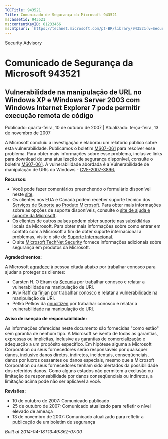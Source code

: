```yaml
---
TOCTitle: 943521
Title: Comunicado de Segurança da Microsoft 943521
ms:assetid: 943521
ms:contentKeyID: 61233466
ms:mtpsurl: 'https://technet.microsoft.com/pt-BR/library/943521(v=Security.10)'
---
```


Security Advisory

Comunicado de Segurança da Microsoft 943521
===========================================

Vulnerabilidade na manipulação de URL no Windows XP e Windows Server 2003 com Windows Internet Explorer 7 pode permitir execução remota de código
-------------------------------------------------------------------------------------------------------------------------------------------------

Publicado: quarta-feira, 10 de outubro de 2007 | Atualizado: terça-feira, 13 de novembro de 2007

A Microsoft concluiu a investigação e elaborou um relatório público sobre esta vulnerabilidade. Publicamos o boletim [MS07-061](http://go.microsoft.com/fwlink/?linkid=103190) para resolver esse problema. Para obter mais informações sobre esse problema, inclusive links para download de uma atualização de segurança disponível, consulte o boletim [MS07-061](http://go.microsoft.com/fwlink/?linkid=103190). A vulnerabilidade abordada é a Vulnerabilidade de manipulação de URIs do Windows - [CVE-2007-3896.](http://www.cve.mitre.org/cgi-bin/cvename.cgi?name=cve-2007-3896)

**Recursos:**

-   Você pode fazer comentários preenchendo o formulário disponível neste [site](https://support.microsoft.com/common/survey.aspx?scid=sw;en;1257&amp;showpage=1&amp;ws=technet&amp;sd=tech).
-   Os clientes nos EUA e Canadá podem receber suporte técnico dos [Serviços de Suporte ao Produto Microsoft](http://go.microsoft.com/fwlink/?linkid=21131). Para obter mais informações sobre as opções de suporte disponíveis, consulte o [site de ajuda e suporte da Microsoft](http://support.microsoft.com/?ln=pt-br).
-   Os clientes de outros países podem obter suporte nas subsidiárias locais da Microsoft. Para obter mais informações sobre como entrar em contato com a Microsoft a fim de obter suporte internacional a problemas, visite o site de [Suporte Internacional](http://go.microsoft.com/fwlink/?linkid=21155).
-   O site [Microsoft TechNet Security](http://go.microsoft.com/fwlink/?linkid=21132) fornece informações adicionais sobre segurança em produtos da Microsoft.

**Agradecimentos:**

A Microsoft [agradece](http://go.microsoft.com/fwlink/?linkid=21127) à pessoa citada abaixo por trabalhar conosco para ajudar a proteger os clientes:

-   Carsten H. O Eiram da [Secunia](http://secunia.com/) por trabalhar conosco e relatar a vulnerabilidade na manipulação de URI.
-   Aviv Raff da [finjan](http://www.finjan.com/) por trabalhar conosco e relatar a vulnerabilidade na manipulação de URI.
-   Petko Petkov da [gnucitizen](http://www.gnucitizen.org/) por trabalhar conosco e relatar a vulnerabilidade na manipulação de URI.

**Aviso de isenção de responsabilidade:**

As informações oferecidas neste documento são fornecidas "como estão" sem garantia de nenhum tipo. A Microsoft se isenta de todas as garantias, expressas ou implícitas, inclusive as garantias de comercialização e adequação a um propósito específico. Em hipótese alguma a Microsoft Corporation ou seus fornecedores serão responsáveis por quaisquer danos, inclusive danos diretos, indiretos, incidentais, conseqüenciais, danos por lucros cessantes ou danos especiais, mesmo que a Microsoft Corporation ou seus fornecedores tenham sido alertados da possibilidade dos referidos danos. Como alguns estados não permitem a exclusão ou limitação de responsabilidade por danos conseqüenciais ou indiretos, a limitação acima pode não ser aplicável a você.

**Revisões:**

-   10 de outubro de 2007: Comunicado publicado
-   25 de outubro de 2007: Comunicado atualizado para refletir o nível elevado de ameaça
-   13 de novembro de 2007: Comunicado atualizado para refletir a publicação de um boletim de segurança

*Built at 2014-04-18T13:49:36Z-07:00*
